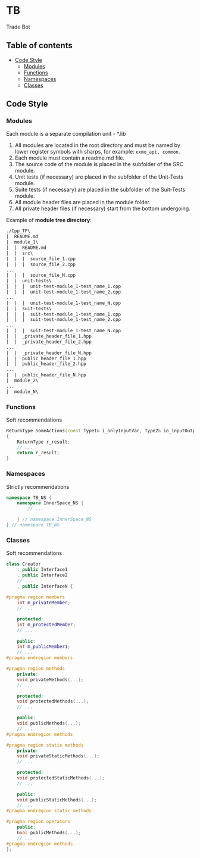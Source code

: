 # TB
Trade Bot

## Table of contents
* [Code Style](##Code-Style)  
    - [Modules](###Modules)
    - [Functions](###Functions)
    - [Namespaces](###Namespaces)
    - [Classes](###Classes)

## Code Style
### Modules
Each module is a separate compilation unit - *.lib  
1. All modules are located in the root directory and must be named by lower register symbols with sharps, for example: `exmo_api, common`.  
2. Each module must contain a readme.md file.  
3. The source code of the module is placed in the subfolder of the SRC module.  
4. Unit tests (if necessary) are placed in the subfolder of the Unit-Tests module.  
5. Suite tests (if necessary) are placed in the subfolder of the Suit-Tests module.  
6. All module header files are placed in the module folder.  
7. All private header files (if necessary) start from the bottom undergoing.  

Example of **module tree directory**:
```txt
./Cpp_TP\
|  README.md
|  module_1\
|  |  README.md
|  |  src\
|  |  |  source_file_1.cpp
|  |  |  source_file_2.cpp
...
|  |  |  source_file_N.cpp
|  |  unit-tests\
|  |  |  unit-test-module_1-test_name_1.cpp
|  |  |  unit-test-module_1-test_name_2.cpp
...
|  |  |  unit-test-module_1-test_name_N.cpp
|  |  suit-tests\
|  |  |  suit-test-module_1-test_name_1.cpp
|  |  |  suit-test-module_1-test_name_2.cpp
...
|  |  |  suit-test-module_1-test_name_N.cpp
|  |  _private_header_file_1.hpp
|  |  _private_header_file_2.hpp
...
|  |  _private_header_file_N.hpp
|  |  public_header_file_1.hpp
|  |  public_header_file_2.hpp
...
|  |  public_header_file_N.hpp
|  module_2\
...
|  module_N\
```
### Functions
Soft recommendations
```cpp
ReturnType SomeActions(const Type1& i_onlyInputVar, Type2& io_inputOutputVar, Type& o_onlyOutputVar)
{
    ReturnType r_result;
    // ...
    return r_result;
}
```
### Namespaces
Strictly recommendations  
```cpp
namespace TB_NS {
    namespace InnerSpace_NS {
        // ...

    } // namespace InnerSpace_NS
} // namespace TB_NS
```
### Classes
Soft recommendations  
```cpp
class Creator
    : public Interface1
    , public Interface2
    // ...
    , public InterfaceN {
    
#pragma region members
    int m_privateMember;
    // ...

    protected:
    int m_protectedMember;
    // ...
    
    public:
    int m_publicMember1;
    // ...
#pragma endregion members

#pragma region methods
    private:
    void privateMethods(...);
    // ...

    protected:
    void protectedMethods(...);
    // ...

    public:
    void publicMethods(...);
    // ...
#pragma endregion methods

#pragma region static methods
    private:
    void privateStaticMethods(...);
    // ...

    protected:
    void protectedStaticMethods(...);
    // ...

    public:
    void publicStaticMethods(...);
    // ...
#pragma endregion static methods

#pragma region operators
    public:
    bool publicMethods(...);
    // ...
#pragma endregion methods
};
```
